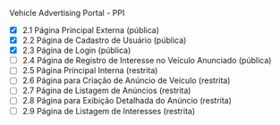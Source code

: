 Vehicle Advertising Portal - PPI

- [X] 2.1 Página Principal Externa (pública)
- [X] 2.2 Página de Cadastro de Usuário (pública)
- [X] 2.3 Página de Login (pública)
- [ ] 2.4 Página de Registro de Interesse no Veículo Anunciado (pública)
- [ ] 2.5 Página Principal Interna (restrita)
- [ ] 2.6 Página para Criação de Anúncio de Veículo (restrita)
- [ ] 2.7 Página de Listagem de Anúncios (restrita)
- [ ] 2.8 Página para Exibição Detalhada do Anúncio (restrita)
- [ ] 2.9 Página de Listagem de Interesses (restrita)
